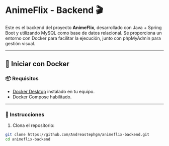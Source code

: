 # AnimeFlix - Backend 🎬

Este es el backend del proyecto **AnimeFlix**, desarrollado con Java + Spring Boot y utilizando MySQL como base de datos relacional. Se proporciona un entorno con Docker para facilitar la ejecución, junto con phpMyAdmin para gestión visual.

---

## 🐳 Iniciar con Docker

### 📦 Requisitos

- [Docker Desktop](https://www.docker.com/products/docker-desktop) instalado en tu equipo.
- Docker Compose habilitado.

---

### 🚀 Instrucciones

1. Clona el repositorio:

```bash
git clone https://github.com/Andreastephgm/animeflix-backend.git
cd animeflix-backend
